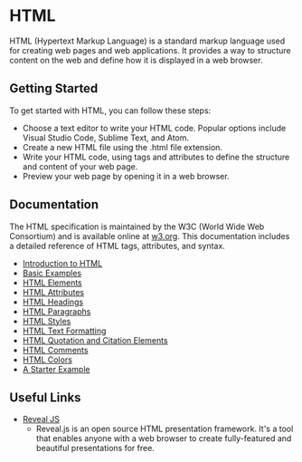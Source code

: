 # HTML

HTML (Hypertext Markup Language) is a standard markup language used for creating web pages and web applications. It provides a way to structure content on the web and define how it is displayed in a web browser.

## Getting Started

To get started with HTML, you can follow these steps:

- Choose a text editor to write your HTML code. Popular options include Visual Studio Code, Sublime Text, and Atom.
- Create a new HTML file using the .html file extension.
- Write your HTML code, using tags and attributes to define the structure and content of your web page.
- Preview your web page by opening it in a web browser.

## Documentation

The HTML specification is maintained by the W3C (World Wide Web Consortium) and is available online at [w3.org](w3.org/TR/html/). This documentation includes a detailed reference of HTML tags, attributes, and syntax.

- [Introduction to HTML](./01.introduction.md)
- [Basic Examples](./02.basic.examples.md)
- [HTML Elements](./03.elements.md)
- [HTML Attributes](./04.attributes.md)
- [HTML Headings](./05.headings.md)
- [HTML Paragraphs](./06.paragraphs.md)
- [HTML Styles](./07.styles.md)
- [HTML Text Formatting](./08.text.formatting.md)
- [HTML Quotation and Citation Elements](./09.quotation.and.citation.elements.md)
- [HTML Comments](./10.comments.md)
- [HTML Colors](./11.colors.md)
- [A Starter Example](https://github.com/OsmanKAYI/osmankayi.com/tree/main/html/BESIKTAS)

## Useful Links

- [Reveal JS](https://revealjs.com/)
  - Reveal.js is an open source HTML presentation framework. It's a tool that enables anyone with a web browser to create fully-featured and beautiful presentations for free.

